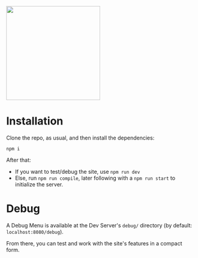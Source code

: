 <a href="url"><img src="https://github.com/ryeenii/t80sz/raw/main/src/assets/readme/modernbobby.png" align="center" width="250" ></a>
# Installation
Clone the repo, as usual, and then install the dependencies:
```
npm i
```

After that:
- If you want to test/debug the site, use `npm run dev`
- Else, run `npm run compile`, later following with a `npm run start` to initialize the server.

# Debug
A Debug Menu is available at the Dev Server's `debug/` directory (by default: `localhost:8080/debug`).

From there, you can test and work with the site's features in a compact form.
